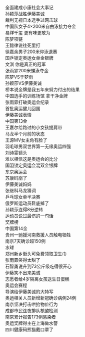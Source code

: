 全面建成小康社会大事记  
孙颖莎战胜伊藤美诚  
裁判无视日本选手过网击球  
中国队女子4×200米自由泳接力夺金  
易烊千玺 更有味更敢为  
陈梦项链  
王懿律说往死里打  
徐嘉余男子200米仰泳退赛  
国乒锁定奥运女单金银牌  
文淇 你是真正的冠军  
张雨霏200米蝶泳夺金  
陈梦VS于梦雨  
孙颖莎VS伊藤美诚  
桥本说金牌是我五年来努力付出的结果  
中国选手的训练场馆 拿干净金牌  
张雨霏打破奥运会纪录  
首批奥运健儿回国  
伊藤美诚表情  
中国第13金  
王嘉尔给路过的小女孩提肩带  
马龙半个月前的状态  
王源MV女主角有脸了  
羽毛球男双世界第一无缘奥运四强  
刘诗雯镜头  
难以相信这是奥运会的比分  
国羽锁定奥运会混双金银牌  
东京奥运会  
苏康码崩了  
伊藤美诚妈妈  
张继科马龙猜词  
乒乓球女单半决赛  
俄罗斯运动员鞋底掉了  
孙颖莎连得8分逆转  
运动员说过最伤的一句话  
奖牌榜  
中国第14金  
贵州一驰援河南救援人员触电牺牲  
南京7天确诊超150例  
水球  
郑州新乡街头可免费领取卫生巾  
张雨霏笑得太甜了  
石智勇说升到73公斤级吃得很开心  
伊藤笑不出来美诚  
志愿者给4岁隔离女孩送生日蛋糕  
奥运会赛程  
导演给伊藤美诚的大特写  
奥运相关人员新增新冠确诊病例24例  
南京坚决打击哄抬物价行为  
成都市民连夜排队核酸检测  
南京累计报告173例感染者  
奥运奖牌得主在上海做水警  
四川健康码熊猫戴口罩了  

